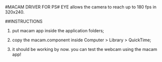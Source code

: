 #MACAM DRIVER FOR PS# EYE
allows the camera to reach up to 180 fps in 320x240.


##INSTRUCTIONS
1. put macam app inside the application folders;

2. copy the macam.component inside Computer > Library > QuickTime;

3. it should be working by now. you can test the webcam using the macam app!